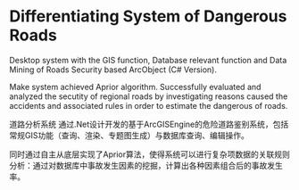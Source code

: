 # Differentiating System of Dangerous Roads     

<p>
	Desktop system with the GIS function, Database relevant function and Data Mining of Roads Security based ArcObject (C# Version).
	
</p>
<p>
	Make system achieved Aprior algorithm. Successfully evaluated and analyzed the secutity of regional roads by investigating reasons caused the accidents and associated rules in order to estimate the dangerous of roads.
</p>
<p>
	道路分析系统 通过.Net设计开发的基于ArcGISEngine的危险道路鉴别系统，包括常规GIS功能（查询、渲染、专题图生成）与数据库查询、编辑操作。
</p>

<p>
	同时通过自主从底层实现了Aprior算法，使得系统可以进行复杂项数据的关联规则分析：通过对数据库中事故发生因素的挖掘，计算出各种因素组合后的事故发生率。
</p>
